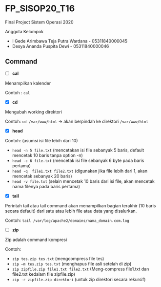 # FP_SISOP20_T16

Final Project Sistem Operasi 2020

Anggota Kelompok

- I Gede Arimbawa Teja Putra Wardana - 05311840000045
- Desya Ananda Puspita Dewi - 05311840000046

## Command

- [ ] **cal**

Menampilkan kalender

Contoh : `cal`

- [x] **cd**

Mengubah working direktori

Contoh: `cd /var/www/html` -> akan berpindah ke direktori `/var/www/html`

- [x] **head**

Contoh: (asumsi isi file lebih dari 10)
- `head -n 5 file.txt` (mencetakan isi file sebanyak 5 baris, default mencetak 10 baris tanpa option -n)
- `head -c 6 file.txt` (mencetak isi file sebanyak 6 byte pada baris pertama)
- `head -q  file1.txt file2.txt` (digunakan jika file lebih dari 1, akan mencetak sebanyak 20 baris)
- `head -v file.txt` (selain mencetak 10 baris dari isi file, akan mencetak nama filenya pada baris pertama)

- [x] **tail**

Perintah tail atau tail command akan menampilkan bagian terakhir (10 baris secara default) dari satu atau lebih file atau data yang disalurkan.

Contoh:
`tail /var/log/apache2/domains/nama_domain.com.log`

- [ ] **zip**

Zip adalah command kompresi

Contoh:
- `zip tes.zip tes.txt` (mengcompress file tes)
- `zip –m tes.zip tes.txt` (menghapus file asli setelah di zip)
- `zip zipfile.zip file1.txt file2.txt` (Meng-compress file1.txt dan file2.txt kedalam file zipfile.zip)
- `zip -r zipfile.zip direktori` (untuk zip direktori secara rekursif)
